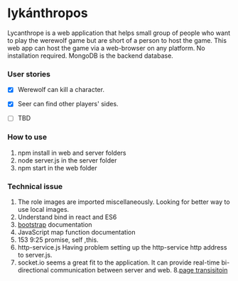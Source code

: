 # lykánthropos

Lycanthrope is a web application that helps small group of people who want to play the werewolf game but are short of a person to host the game. This web app can host the game via a web-browser on any platform. No installation required. MongoDB is the backend database.

### User stories

-[x] Werewolf can kill a character.
-[x] Seer can find other players' sides.
-[ ] TBD


### How to use

1. npm install in web and server folders
2. node server.js in the server folder
3. npm start in the web folder


### Technical issue
1. The role images are imported miscellaneously. Looking for better way to use local images.
2. Understand bind in react and ES6
3. [bootstrap](https://getbootstrap.com/docs/4.3/components/card/) documentation
4. JavaScript map function documentation
5. 153 9:25 promise, self ,this.
6. http-service.js Having problem setting up the http-service http address to server.js.
7. socket.io seems a great fit to the application. It can provide real-time bi-directional communication between
server and web.
8.[page transisitoin](https://css-tricks.com/add-page-transitions-css-smoothstate-js/)
